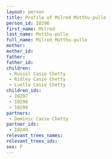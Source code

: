 ```yaml
---
layout: person
title: Profile of Milred Mutthu-pulle
person_id: I0296
first_name: Milred
last_name: Mutthu-pulle
full_name: Milred Mutthu-pulle
mother: 
mother_id: 
father: 
father_id: 
children:
 - Russel Casie Chetty
 - Ridley Casie Chetty
 - Luella Casie Chetty
children_ids:
 - I0297
 - I0298
 - I0299
partners:
 - Dominic Casie Chetty
partner_ids:
 - I0249
relevant_trees_names:
relevant_trees_ids:
sex: F
---
```


